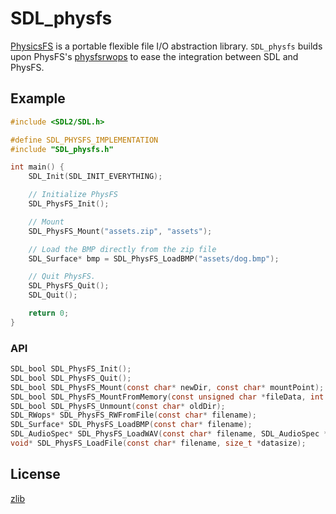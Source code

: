 # SDL_physfs

[PhysicsFS](https://github.com/icculus/physfs) is a portable flexible file I/O abstraction library. `SDL_physfs` builds upon PhysFS's [physfsrwops](https://github.com/icculus/physfs/blob/main/extras/physfsrwops.h) to ease the integration between SDL and PhysFS.

## Example

``` c
#include <SDL2/SDL.h>

#define SDL_PHYSFS_IMPLEMENTATION
#include "SDL_physfs.h"

int main() {
	SDL_Init(SDL_INIT_EVERYTHING);

    // Initialize PhysFS
    SDL_PhysFS_Init();

    // Mount
    SDL_PhysFS_Mount("assets.zip", "assets");

    // Load the BMP directly from the zip file
    SDL_Surface* bmp = SDL_PhysFS_LoadBMP("assets/dog.bmp");

    // Quit PhysFS.
    SDL_PhysFS_Quit();
	SDL_Quit();

    return 0;
}
```

### API

``` c
SDL_bool SDL_PhysFS_Init();
SDL_bool SDL_PhysFS_Quit();
SDL_bool SDL_PhysFS_Mount(const char* newDir, const char* mountPoint);
SDL_bool SDL_PhysFS_MountFromMemory(const unsigned char *fileData, int dataSize, const char* newDir, const char* mountPoint);
SDL_bool SDL_PhysFS_Unmount(const char* oldDir);
SDL_RWops* SDL_PhysFS_RWFromFile(const char* filename);
SDL_Surface* SDL_PhysFS_LoadBMP(const char* filename);
SDL_AudioSpec* SDL_PhysFS_LoadWAV(const char* filename, SDL_AudioSpec * spec, Uint8 ** audio_buf, Uint32 * audio_len);
void* SDL_PhysFS_LoadFile(const char* filename, size_t *datasize);
```

## License

[zlib](LICENSE)
